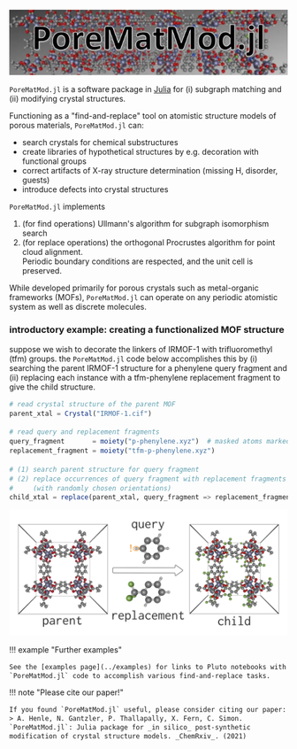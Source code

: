 ![logo.JPG](assets/index/logo.JPG)

`PoreMatMod.jl` is a software package in [Julia](https://julialang.org/) for (i) subgraph matching and (ii) modifying crystal structures. 

Functioning as a "find-and-replace" tool on atomistic structure models of porous materials, `PoreMatMod.jl` can:
* search crystals for chemical substructures
* create libraries of hypothetical structures by e.g. decoration with functional groups
* correct artifacts of X-ray structure determination (missing H, disorder, guests)
* introduce defects into crystal structures

`PoreMatMod.jl` implements 
1. (for find operations) Ullmann's algorithm for subgraph isomorphism search
2. (for replace operations) the orthogonal Procrustes algorithm for point cloud alignment.  
Periodic boundary conditions are respected, and the unit cell is preserved.

While developed primarily for porous crystals such as metal-organic frameworks (MOFs), `PoreMatMod.jl` can operate on any periodic atomistic system as well as discrete molecules.

### introductory example: creating a functionalized MOF structure

suppose we wish to decorate the linkers of IRMOF-1 with trifluoromethyl (tfm) groups.
the `PoreMatMod.jl` code below accomplishes this by (i) searching the parent IRMOF-1 structure for a phenylene query fragment and (ii) replacing each instance with a tfm-phenylene replacement fragment to give the child structure.

```julia
# read crystal structure of the parent MOF
parent_xtal = Crystal("IRMOF-1.cif")

# read query and replacement fragments
query_fragment       = moiety("p-phenylene.xyz")  # masked atoms marked with !
replacement_fragment = moiety("tfm-p-phenylene.xyz")

# (1) search parent structure for query fragment
# (2) replace occurrences of query fragment with replacement fragments
#     (with randomly chosen orientations)
child_xtal = replace(parent_xtal, query_fragment => replacement_fragment)
```

![](s_moty-to-r_moty.png)

!!! example "Further examples"

    See the [examples page](../examples) for links to Pluto notebooks with `PoreMatMod.jl` code to accomplish various find-and-replace tasks.

!!! note "Please cite our paper!"

    If you found `PoreMatMod.jl` useful, please consider citing our paper:
    > A. Henle, N. Gantzler, P. Thallapally, X. Fern, C. Simon. `PoreMatMod.jl`: Julia package for _in silico_ post-synthetic modification of crystal structure models. _ChemRxiv_. (2021)
